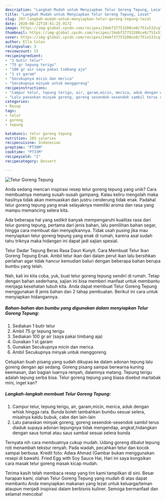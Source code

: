 ```yaml
---
description: "Langkah Mudah untuk Menyiapkan Telur Goreng Tepung, Lezat"
title: "Langkah Mudah untuk Menyiapkan Telur Goreng Tepung, Lezat"
slug: 297-langkah-mudah-untuk-menyiapkan-telur-goreng-tepung-lezat
date: 2020-08-22T18:41:25.917Z
image: https://img-global.cpcdn.com/recipes/24ebf37753208ce0/751x532cq70/telur-goreng-tepung-foto-resep-utama.jpg
thumbnail: https://img-global.cpcdn.com/recipes/24ebf37753208ce0/751x532cq70/telur-goreng-tepung-foto-resep-utama.jpg
cover: https://img-global.cpcdn.com/recipes/24ebf37753208ce0/751x532cq70/telur-goreng-tepung-foto-resep-utama.jpg
author: Ella Colon
ratingvalue: 3
reviewcount: 15
recipeingredient:
- "1 butir telur"
- "75 gr tepung terigu"
- "100 gr air saya pakai timbang aja"
- "1 st garam"
- "Secukupnya micin dan merica"
- "Secukupnya minyak untuk menggoreng"
recipeinstructions:
- "Campur telur, tepung terigu, air, garam,micin, merica, aduk dengan whisk hingga rata. Bunda boleh tambahkan bumbu sesuai selera, misalnya kaldu bubuk, cabe dan lain-lain"
- "Lalu panaskan minyak goreng, goreng sesendok-sesendok sambil terus diaduk supaya adonan tepungnya tidak mengendap, angkat,hidangkan dengan saus tomat atau saus sambal sesuai selera bunda"
categories:
- Resep
tags:
- telur
- goreng
- tepung

katakunci: telur goreng tepung 
nutrition: 103 calories
recipecuisine: Indonesian
preptime: "PT39M"
cooktime: "PT33M"
recipeyield: "2"
recipecategory: Dessert

---
```



![Telur Goreng Tepung](https://img-global.cpcdn.com/recipes/24ebf37753208ce0/751x532cq70/telur-goreng-tepung-foto-resep-utama.jpg)

Anda sedang mencari inspirasi resep telur goreng tepung yang unik? Cara membuatnya memang susah-susah gampang. Kalau keliru mengolah maka hasilnya tidak akan memuaskan dan justru cenderung tidak enak. Padahal telur goreng tepung yang enak selayaknya memiliki aroma dan rasa yang mampu memancing selera kita.

Ada beberapa hal yang sedikit banyak mempengaruhi kualitas rasa dari telur goreng tepung, pertama dari jenis bahan, lalu pemilihan bahan segar, hingga cara membuat dan menyajikannya. Tidak usah pusing jika mau menyiapkan telur goreng tepung yang enak di rumah, karena asal sudah tahu triknya maka hidangan ini dapat jadi sajian spesial.

Telur Dadar Tepung Beras Rasa Daun Kunyit. Cara Membuat Telur Ikan Goreng Tepung Enak. Ambil telur ikan dari dalam perut ikan lalu bersihkan perlahan agar tidak hancur kemudian baluri dengan beberapa bahan berupa bumbu yang telah.


Nah, kali ini kita coba, yuk, buat telur goreng tepung sendiri di rumah. Tetap dengan bahan sederhana, sajian ini bisa memberi manfaat untuk membantu menjaga kesehatan tubuh kita. Anda dapat membuat Telur Goreng Tepung menggunakan 6 jenis bahan dan 2 tahap pembuatan. Berikut ini cara untuk menyiapkan hidangannya.

<!--inarticleads1-->

##### Bahan-bahan dan bumbu yang digunakan dalam menyiapkan Telur Goreng Tepung:

1. Sediakan 1 butir telur
1. Ambil 75 gr tepung terigu
1. Sediakan 100 gr air (saya pakai timbang aja)
1. Gunakan 1 st garam
1. Gunakan Secukupnya micin dan merica
1. Ambil Secukupnya minyak untuk menggoreng


Celupkan buah pisang yang sudah dikupas ke dalam adonan tepung lalu goreng dengan api sedang. Goreng pisang sampai berwarna kuning keemasan, dan bagian luarnya renyah, dalamnya matang. Tepung terigu adalah tepung serba bisa. Telur goreng tepung yang biasa disebut martabak mini, inget kan? 

<!--inarticleads2-->

##### Langkah-langkah membuat Telur Goreng Tepung:

1. Campur telur, tepung terigu, air, garam,micin, merica, aduk dengan whisk hingga rata. Bunda boleh tambahkan bumbu sesuai selera, misalnya kaldu bubuk, cabe dan lain-lain
1. Lalu panaskan minyak goreng, goreng sesendok-sesendok sambil terus diaduk supaya adonan tepungnya tidak mengendap, angkat,hidangkan dengan saus tomat atau saus sambal sesuai selera bunda


Ternyata nih cara membuatnya cukup mudah. Udang goreng dibalut tepung roti menambah tekstur renyah. Pada wadah, pecahkan telur dan kocok sampai berbusa. Kredit foto: Adwa Ahmad (Gambar bukan menggunakan resepi di bawah). Fried Egg with Soy Sauce Hai, Hari ini saya kongsikan cara masak telur goreng masak kicap mudah. 

Terima kasih telah membaca resep yang tim kami tampilkan di sini. Besar harapan kami, olahan Telur Goreng Tepung yang mudah di atas dapat membantu Anda menyiapkan makanan yang lezat untuk keluarga/teman ataupun menjadi inspirasi dalam berbisnis kuliner. Semoga bermanfaat dan selamat mencoba!
